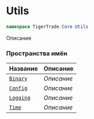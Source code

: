 
# Utils
```csharp    
namespace TigerTrade.Core.Utils
```
Описание


### Пространства имён
| Название | Описание |
| --- | --- |
| [`Binary`](./Utils/Binary.md) | *Описание* |
| [`Config`](./Utils/Config.md) | *Описание* |
| [`Logging`](./Utils/Logging.md) | *Описание* |
| [`Time`](./Utils/Time.md) | *Описание* |
